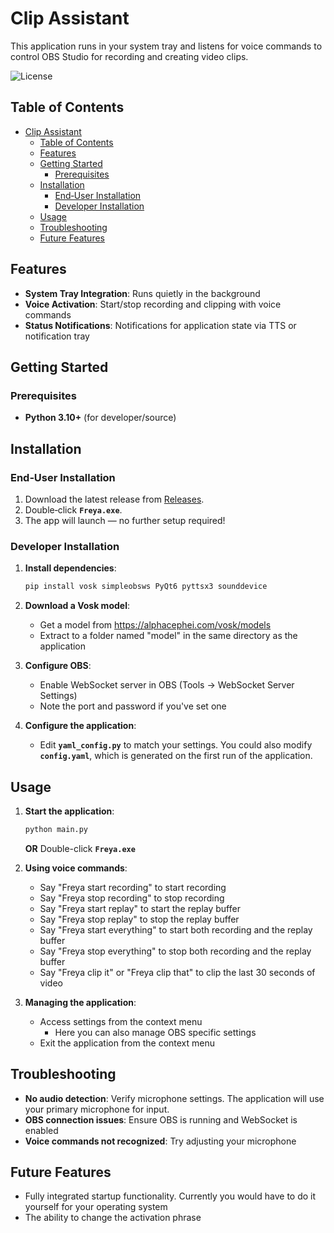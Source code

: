 # Clip Assistant

This application runs in your system tray and listens for voice commands to control OBS Studio for recording and creating video clips.

![License](https://img.shields.io/badge/license-MIT-blue.svg)

## Table of Contents
- [Clip Assistant](#clip-assistant)
  - [Table of Contents](#table-of-contents)
  - [Features](#features)
  - [Getting Started](#getting-started)
    - [Prerequisites](#prerequisites)
  - [Installation](#installation)
    - [End‑User Installation](#enduser-installation)
    - [Developer Installation](#developer-installation)
  - [Usage](#usage)
  - [Troubleshooting](#troubleshooting)
  - [Future Features](#future-features)

## Features

- **System Tray Integration**: Runs quietly in the background
- **Voice Activation**: Start/stop recording and clipping with voice commands
- **Status Notifications**: Notifications for application state via TTS or notification tray

## Getting Started

### Prerequisites

- **Python 3.10+** (for developer/source)  

## Installation

### End‑User Installation

1. Download the latest release from [Releases](https://github.com/\<username\>/\<repo\>/releases).  
2. Double‑click **`Freya.exe`**.  
3. The app will launch — no further setup required!

### Developer Installation 

1. **Install dependencies**:
   ```bash
   pip install vosk simpleobsws PyQt6 pyttsx3 sounddevice
   ```

2. **Download a Vosk model**:
   - Get a model from https://alphacephei.com/vosk/models
   - Extract to a folder named "model" in the same directory as the application


3. **Configure OBS**:
   - Enable WebSocket server in OBS (Tools → WebSocket Server Settings)
   - Note the port and password if you've set one

4. **Configure the application**:
   - Edit **`yaml_config.py`** to match your settings. You could also modify **`config.yaml`**, which is generated on the first run of the application. 

## Usage

1. **Start the application**:
   ```bash
   python main.py
   ```
   **OR**
   Double-click **`Freya.exe`**

2. **Using voice commands**:
   - Say "Freya start recording" to start recording
   - Say "Freya stop recording" to stop recording
   - Say "Freya start replay" to start the replay buffer
   - Say "Freya stop replay" to stop the replay buffer
   - Say "Freya start everything" to start both recording and the replay buffer
   - Say "Freya stop everything" to stop both recording and the replay buffer
   - Say "Freya clip it" or "Freya clip that" to clip the last 30 seconds of video

3. **Managing the application**:
   - Access settings from the context menu
     - Here you can also manage OBS specific settings
   - Exit the application from the context menu

## Troubleshooting

- **No audio detection**: Verify microphone settings. The application will use your primary microphone for input. 
- **OBS connection issues**: Ensure OBS is running and WebSocket is enabled
- **Voice commands not recognized**: Try adjusting your microphone

## Future Features

- Fully integrated startup functionality. Currently you would have to do it yourself for your operating system
- The ability to change the activation phrase